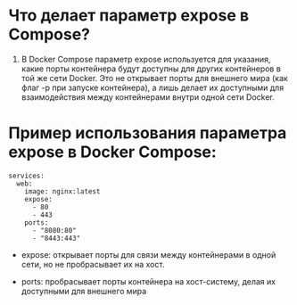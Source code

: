 # Что делает параметр expose в Compose?

1. В Docker Compose параметр expose используется для указания, какие порты контейнера будут доступны для других контейнеров в той же сети Docker. Это не открывает порты для внешнего мира (как флаг -p при запуске контейнера), а лишь делает их доступными для взаимодействия между контейнерами внутри одной сети Docker.

# Пример использования параметра expose в Docker Compose:

```version: '3'
services:
  web:
    image: nginx:latest
    expose:
      - 80
      - 443
    ports:
      - "8080:80"
      - "8443:443"
```
- expose: открывает порты для связи между контейнерами в одной сети, но не пробрасывает их на хост.

- ports: пробрасывает порты контейнера на хост-систему, делая их доступными для внешнего мира
